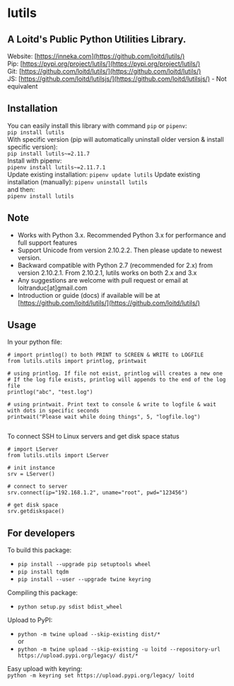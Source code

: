 # lutils
## A Loitd's Public Python Utilities Library. 
Website: [https://inneka.com](https://github.com/loitd/lutils/)  
Pip: [https://pypi.org/project/lutils/](https://pypi.org/project/lutils/)  
Git: [https://github.com/loitd/lutils/](https://github.com/loitd/lutils/)  
JS: [https://github.com/loitd/lutilsjs/](https://github.com/loitd/lutilsjs/) - Not equivalent  
## Installation
You can easily install this library with command `pip` or `pipenv`:  
`pip install lutils`  
With specific version (pip will automatically uninstall older version & install specific version):  
`pip install lutils~=2.11.7`  
Install with pipenv:  
`pipenv install lutils~=2.11.7.1`  
Update existing installation:
`pipenv update lutils`
Update existing installation (manually):
`pipenv uninstall lutils`  
and then:  
`pipenv install lutils`  
## Note
- Works with Python 3.x. Recommended Python 3.x for performance and full support features
- Support Unicode from version 2.10.2.2. Then please update to newest version.
- Backward compatible with Python 2.7 (recommended for 2.x) from version 2.10.2.1. From 2.10.2.1, lutils works on both 2.x and 3.x
- Any suggestions are welcome with pull request or email at loitranduc[at]gmail.com
- Introduction or guide (docs) if available will be at [https://github.com/loitd/lutils/](https://github.com/loitd/lutils/)  
## Usage
In your python file:  
~~~
# import printlog() to both PRINT to SCREEN & WRITE to LOGFILE
from lutils.utils import printlog, printwait

# using printlog. If file not exist, printlog will creates a new one
# If the log file exists, printlog will appends to the end of the log file
printlog("abc", "test.log")

# using printwait. Print text to console & write to logfile & wait with dots in specific seconds
printwait("Please wait while doing things", 5, "logfile.log")


~~~
To connect SSH to Linux servers and get disk space status
~~~
# import LServer
from lutils.utils import LServer

# init instance
srv = LServer()

# connect to server
srv.connect(ip="192.168.1.2", uname="root", pwd="123456")

# get disk space
srv.getdiskspace()
~~~
## For developers
To build this package:  
* `pip install --upgrade pip setuptools wheel`
* `pip install tqdm`
* `pip install --user --upgrade twine keyring`  

Compiling this package:  
* `python setup.py sdist bdist_wheel`  

Upload to PyPI:  
* `python -m twine upload --skip-existing dist/*`  
or
* `python -m twine upload --skip-existing -u loitd --repository-url https://upload.pypi.org/legacy/ dist/*`  

Easy upload with keyring:  
`python -m keyring set https://upload.pypi.org/legacy/ loitd`